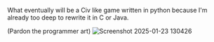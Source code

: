 What eventually will be a Civ like game written in python because I'm already too deep to rewrite it in C or Java.

(Pardon the programmer art)
![Screenshot 2025-01-23 130426](https://github.com/user-attachments/assets/1efa8a7e-ef78-4a32-9203-3a341de14b11)
